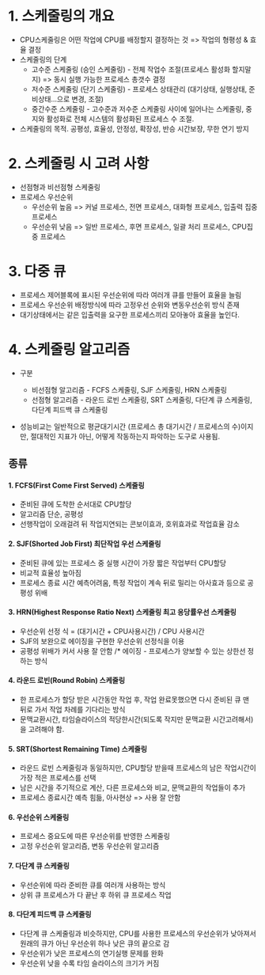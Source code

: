 # 1. 스케줄링의 개요

* CPU스케줄링은 어떤 작업에 CPU를 배정할지 결정하는 것 => 작업의 형평성 & 효율 결정
* 스케줄링의 단계
  * 고수준 스케줄링 (승인 스케줄링) - 전체 작업수 조절(프로세스 활성화 할지말지) => 동시 실행 가능한 프로세스 총갯수 결정
  * 저수준 스케줄링 (단기 스케줄링) - 프로세스 상태관리 (대기상태, 실행상태, 준비상태...으로 변경, 조절)
  * 중간수준 스케줄링 - 고수준과 저수준 스케줄링 사이에 일어나는 스케줄링, 중지와 활성화로 전체 시스템의 활성화된 프로세스 수 조절.
* 스케줄링의 목적. 공평성, 효율성, 안정성, 확장성, 반승 시간보장, 무한 연기 방지

# 2. 스케줄링 시 고려 사항

* 선점형과 비선점형 스케줄링
* 프로세스 우선순위
  * 우선순위 높음 => 커널 프로세스, 전면 프로세스, 대화형 프로세스, 입출력 집중 프로세스
  * 우선순위 낮음 => 일반 프로세스, 후면 프로세스, 일괄 처리 프로세스, CPU집중 프로세스

# 3. 다중 큐

* 프로세스 제어블록에 표시된 우선순위에 따라 여러개 큐를 만들어 효율을 늘림
* 프로세스 우선순위 배정방식에 따라 고정우선 순위와 변동우선순위 방식 존재
* 대기상태에서는 같은 입출력을 요구한 프로세스끼리 모아놓아 효율을 높인다.

# 4. 스케줄링 알고리즘

* 구분
  * 비선점형 알고리즘 - FCFS 스케줄링, SJF 스케줄링, HRN 스케줄링
  * 선점형 알고리즘 - 라운드 로빈 스케줄링, SRT 스케줄링, 다단계 큐 스케줄링, 다단계 피드백 큐 스케줄링

* 성능비교는 일반적으로 평균대기시간 (프로세스 총 대기시간 / 프로세스의 수)이지만, 절대적인 지표가 아닌, 어떻게 작동하는지 파악하는 도구로 사용됨.

## 종류

#### 1. FCFS(First Come First Served) 스케줄링

* 준비된 큐에 도착한 순서대로 CPU할당
* 알고리즘 단순, 공평성
* 선행작업이 오래걸려 뒤 작업지연되는 콘보이효과, 호위효과로 작업효율 감소

#### 2. SJF(Shorted Job First) 최단작업 우선 스케줄링

* 준비된 큐에 있는 프로세스 중 실행 시간이 가장 짧은 작업부터 CPU할당
* 비교적 효율성 높아짐
* 프로세스 종료 시간 예측어려움, 특정 작업이 계속 뒤로 밀리는 아사효과 등으로 공평성 위배

#### 3. HRN(Highest Response Ratio Next) 스케줄링 최고 응당률우선 스케줄링

* 우선순위 선정 식 = (대기시간 + CPU사용시간) / CPU 사용시간
* SJF의 보완으로 에이징을 구현한 우선순위 선정식을 이용
* 공평성 위배가 커서 사용 잘 안함
/* 에이징 - 프로세스가 양보할 수 있는 상한선 정하는 방식

#### 4. 라운드 로빈(Round Robin) 스케줄링

* 한 프로세스가 할당 받은 시간동안 작업 후, 작업 완료못했으면 다시 준비된 큐 맨 뒤로 가서 작업 차례를 기다리는 방식
* 문맥교환시간, 타임슬라이스의 적당한시간(되도록 작지만 문맥교환 시간고려해서)을 고려해야 함.

#### 5. SRT(Shortest Remaining Time) 스케줄링

* 라운드 로빈 스케줄링과 동일하지만, CPU할당 받을때 프로세스의 남은 작업시간이 가장 적은 프로세스를 선택
* 남은 시간을 주기적으로 계산, 다른 프로세스와 비교, 문맥교환의 작업들이 추가
* 프로세스 종료시간 예측 힘듦, 아사현상 => 사용 잘 안함

#### 6. 우선순위 스케줄링

* 프로세스 중요도에 따른 우선순위를 반영한 스케줄링
* 고정 우선순위 알고리즘, 변동 우선순위 알고리즘

#### 7. 다단계 큐 스케줄링

* 우선순위에 따라 준비한 큐를 여러개 사용하는 방식
* 상위 큐 프로세스가 다 끝난 후 하위 큐 프로세스 작업

#### 8. 다단계 피드백 큐 스케줄링

* 다단계 큐 스케줄링과 비슷하지만, CPU를 사용한  프로세스의 우선순위가 낮아져서 원래의 큐가 아닌 우선순위 하나 낮은 큐의 끝으로 감
* 우선순위가 낮은 프로세스의 연기실행 문제를 완화
* 우선순위 낮을 수록 타임 슬라이스의 크기가 커짐
